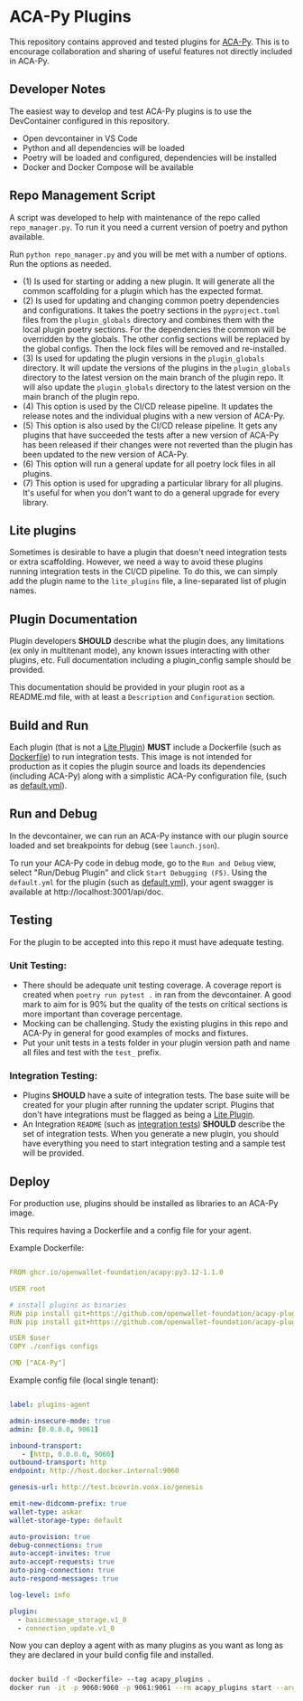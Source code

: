 # ACA-Py Plugins

This repository contains approved and tested plugins for [ACA-Py]. This is to encourage collaboration and sharing of useful features not directly included in ACA-Py.

[ACA-Py]: https://aca-py.org

## Developer Notes

The easiest way to develop and test ACA-Py plugins is to use the DevContainer configured in this repository.

- Open devcontainer in VS Code
- Python and all dependencies will be loaded
- Poetry will be loaded and configured, dependencies will be installed
- Docker and Docker Compose will be available

## Repo Management Script

A script was developed to help with maintenance of the repo called `repo_manager.py`. To run it you need a current version of poetry and python available.

Run `python repo_manager.py` and you will be met with a number of options. Run the options as needed.

- (1) Is used for starting or adding a new plugin. It will generate all the
  common scaffolding for a plugin which has the expected format.
- (2) Is used for updating and changing common poetry dependencies and
  configurations. It takes the poetry sections in the `pyproject.toml` files
  from the `plugin_globals` directory and combines them with the local plugin
  poetry sections. For the dependencies the common will be overridden by the
  globals. The other config sections will be replaced by the global configs.
  Then the lock files will be removed and re-installed.
- (3) Is used for updating the plugin versions in the `plugin_globals`
  directory. It will update the versions of the plugins in the `plugin_globals`
  directory to the latest version on the main branch of the plugin repo. It will
  also update the `plugin_globals` directory to the latest version on the main
  branch of the plugin repo.
- (4) This option is used by the CI/CD release pipeline. It updates the release
  notes and the individual plugins with a new version of ACA-Py.
- (5) This option is also used by the CI/CD release pipeline. It gets any
  plugins that have succeeded the tests after a new version of ACA-Py
  has been released if their changes were not reverted than the plugin has been
  updated to the new version of ACA-Py.
- (6) This option will run a general update for all poetry lock files in all
  plugins.
- (7) This option is used for upgrading a particular library for all plugins.
  It's useful for when you don't want to do a general upgrade for every library. 

## Lite plugins

Sometimes is desirable to have a plugin that doesn't need integration tests or
extra scaffolding. However, we need a way to avoid these plugins running
integration tests in the CI/CD pipeline. To do this, we can simply add the
plugin name to the `lite_plugins` file, a line-separated list of plugin names.

## Plugin Documentation

Plugin developers **SHOULD** describe what the plugin does, any limitations (ex
only in multitenant mode), any known issues interacting with other plugins, etc.
Full documentation including a plugin_config sample should be provided.

This documentation should be provided in your plugin root as a README.md file,
with at least a `Description` and `Configuration` section.

## Build and Run

Each plugin (that is not a [Lite Plugin](#lite-plugins)) **MUST** include a
Dockerfile (such as [Dockerfile](https://github.com/openwallet-foundation/acapy-plugins/blob/main/basicmessage_storage/docker/Dockerfile)) to
run integration tests. This image is not intended for production as it copies
the plugin source and loads its dependencies (including ACA-Py) along with a
simplistic ACA-Py configuration file, (such as
[default.yml](https://github.com/openwallet-foundation/acapy-plugins/blob/main/basicmessage_storage/docker/default.yml)).

## Run and Debug

In the devcontainer, we can run an ACA-Py instance with our plugin source loaded
and set breakpoints for debug (see `launch.json`).

To run your ACA-Py code in debug mode, go to the `Run and Debug` view, select
"Run/Debug Plugin" and click `Start Debugging (F5)`. Using the `default.yml` for
the plugin (such as [default.yml](https://github.com/openwallet-foundation/acapy-plugins/blob/main/basicmessage_storage/docker/default.yml)),
your agent swagger is available at http://localhost:3001/api/doc.

## Testing

For the plugin to be accepted into this repo it must have adequate testing.

### Unit Testing:

- There should be adequate unit testing coverage. A coverage report is created when `poetry run pytest .` in ran from the devcontainer. A good mark to aim for is 90% but the quality of the tests on critical sections is more important than coverage percentage.
- Mocking can be challenging. Study the existing plugins in this repo and ACA-Py in general for good examples of mocks and fixtures.
- Put your unit tests in a tests folder in your plugin version path and name all files and test with the `test_` prefix.

### Integration Testing:

- Plugins **SHOULD** have a suite of integration tests. The base suite will be
  created for your plugin after running the updater script. Plugins that don't
  have integrations must be flagged as being a [Lite Plugin](#lite-plugins).
- An Integration `README` (such as [integration
  tests](https://github.com/openwallet-foundation/acapy-plugins/blob/main/basicmessage_storage/integration/README.md)) **SHOULD** describe the
  set of integration tests. When you generate a new plugin, you should have
  everything you need to start integration testing and a sample test will be
  provided.

## Deploy

For production use, plugins should be installed as libraries to an ACA-Py image.

This requires having a Dockerfile and a config file for your agent.

Example Dockerfile:

```yaml

FROM ghcr.io/openwallet-foundation/acapy:py3.12-1.1.0

USER root

# install plugins as binaries
RUN pip install git+https://github.com/openwallet-foundation/acapy-plugins@main#subdirectory=basicmessage_storage
RUN pip install git+https://github.com/openwallet-foundation/acapy-plugins@main#subdirectory=connection_update

USER $user
COPY ./configs configs

CMD ["ACA-Py"]

```

Example config file (local single tenant):

``` yaml

label: plugins-agent

admin-insecure-mode: true
admin: [0.0.0.0, 9061]

inbound-transport:
   - [http, 0.0.0.0, 9060]
outbound-transport: http
endpoint: http://host.docker.internal:9060

genesis-url: http://test.bcovrin.vonx.io/genesis

emit-new-didcomm-prefix: true
wallet-type: askar
wallet-storage-type: default

auto-provision: true
debug-connections: true
auto-accept-invites: true
auto-accept-requests: true
auto-ping-connection: true
auto-respond-messages: true

log-level: info

plugin:
  - basicmessage_storage.v1_0
  - connection_update.v1_0

```

Now you can deploy a agent with as many plugins as you want as long as they are declared in your build config file and installed.

``` bash

docker build -f <Dockerfile> --tag acapy_plugins .
docker run -it -p 9060:9060 -p 9061:9061 --rm acapy_plugins start --arg-file=<config-file> -->

```
